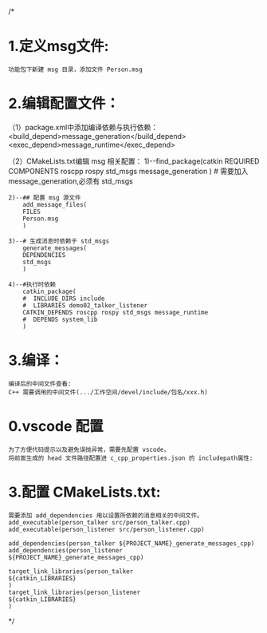 /*
# 1.定义msg文件:
    功能包下新建 msg 目录，添加文件 Person.msg

# 2.编辑配置文件：
（1）package.xml中添加编译依赖与执行依赖：
    <build_depend>message_generation</build_depend>
    <exec_depend>message_runtime</exec_depend>
      <!-- 
        exce_depend 以前对应的是 run_depend 现在非法
        -->

（2）CMakeLists.txt编辑 msg 相关配置：
    1)--find_package(catkin REQUIRED COMPONENTS
        roscpp
        rospy
        std_msgs
        message_generation
        )
        # 需要加入 message_generation,必须有 std_msgs

    2)--## 配置 msg 源文件
        add_message_files(
        FILES
        Person.msg
        )

    3)--# 生成消息时依赖于 std_msgs
        generate_messages(
        DEPENDENCIES
        std_msgs
        )

    4)--#执行时依赖
        catkin_package(
        #  INCLUDE_DIRS include
        #  LIBRARIES demo02_talker_listener
        CATKIN_DEPENDS roscpp rospy std_msgs message_runtime
        #  DEPENDS system_lib
        )

# 3.编译：
    编译后的中间文件查看:
    C++ 需要调用的中间文件(.../工作空间/devel/include/包名/xxx.h)


# 0.vscode 配置
    为了方便代码提示以及避免误抛异常，需要先配置 vscode，
    将前面生成的 head 文件路径配置进 c_cpp_properties.json 的 includepath属性:


# 3.配置 CMakeLists.txt:

    需要添加 add_dependencies 用以设置所依赖的消息相关的中间文件。
    add_executable(person_talker src/person_talker.cpp)
    add_executable(person_listener src/person_listener.cpp)

    add_dependencies(person_talker ${PROJECT_NAME}_generate_messages_cpp)
    add_dependencies(person_listener ${PROJECT_NAME}_generate_messages_cpp)

    target_link_libraries(person_talker
    ${catkin_LIBRARIES}
    )
    target_link_libraries(person_listener
    ${catkin_LIBRARIES}
    )

*/
